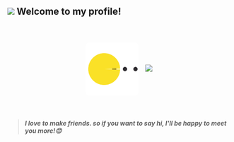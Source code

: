 
## <img src="https://media.giphy.com/media/hvRJCLFzcasrR4ia7z/giphy.gif" width="30px"> Welcome to my profile!

<div style="display: flex; justify-content: center; align-items: center; width: 100%; max-width: 800px; margin: 0 auto; min-height: 200px;">
  <!-- Pacman GIF 图片 -->
  <img alt="Pacman GIF" src="https://raw.githubusercontent.com/Aniket965/Aniket965/master/pacman.svg?sanitize=true" 
       width="120" style="margin-right: 15px; border-radius: 8px; display: inline-block;">
  
  <!-- 打字效果 SVG 图片 -->
  <a href="https://github.com/DenverCoder1/readme-typing-svg">
    <img src="https://readme-typing-svg.demolab.com/?lines=Brewing%20code%20with%2090%%20coffee%20,10%%20bugs.;Star%20if%20you%20like.;Fork%20if%20you%20dare.;Say%20hi%20if%20you're%20bored.&font=Fira%20Code&center=true&width=520&height=120&color=f75c7e&vCenter=true&pause=1000&size=22" 
         style="display: inline-block;">
  </a>
</div>

> ***I love to make friends. so if you want to say hi, I'll be happy to meet you more!😊***

